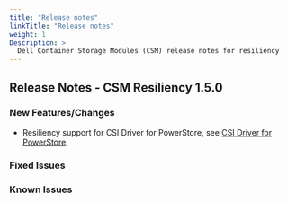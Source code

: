 ```yaml
---
title: "Release notes"
linkTitle: "Release notes"
weight: 1
Description: >
  Dell Container Storage Modules (CSM) release notes for resiliency
---
```


## Release Notes - CSM Resiliency 1.5.0

### New Features/Changes

- Resiliency support for CSI Driver for PowerStore, see [CSI Driver for PowerStore](https://github.com/dell/csm/issues/587).

### Fixed Issues

### Known Issues